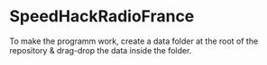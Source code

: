 # SpeedHackRadioFrance

To make the programm work, create a data folder at the root of the repository & drag-drop the data inside the folder.
